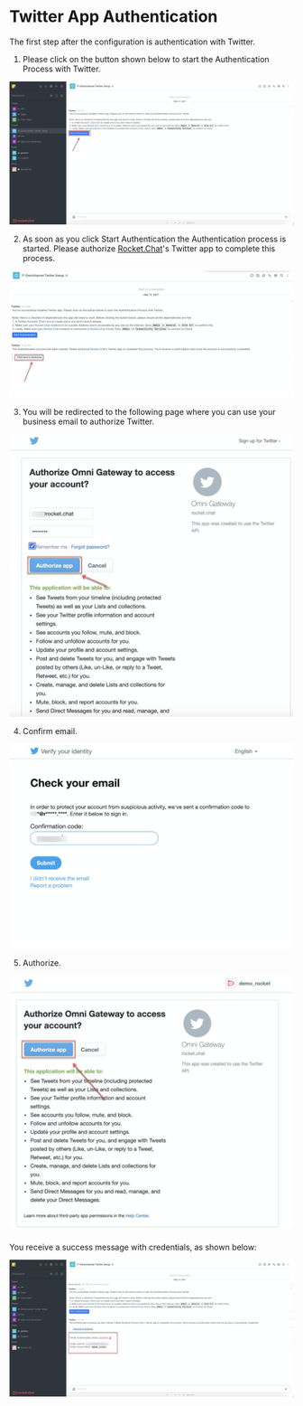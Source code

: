 # Twitter App Authentication

The first step after the configuration is authentication with Twitter. 

1. Please click on the button shown below to start the Authentication Process with Twitter.

![](../../../../.gitbook/assets/image%20%28398%29.png)

2. As soon as you click Start Authentication the  Authentication process is started. Please authorize [Rocket.Chat](http://rocket.chat/)'s Twitter app to complete this process.

![](../../../../.gitbook/assets/image%20%28414%29.png)

3. You will be redirected to the following page where you can use your business email to authorize Twitter.

![](../../../../.gitbook/assets/image%20%28418%29.png)

4. Confirm email.

![](../../../../.gitbook/assets/image%20%28417%29.png)

5. Authorize.

![](../../../../.gitbook/assets/image%20%28416%29.png)

You receive a success message with credentials, as shown below:

![](../../../../.gitbook/assets/image%20%28421%29.png)



